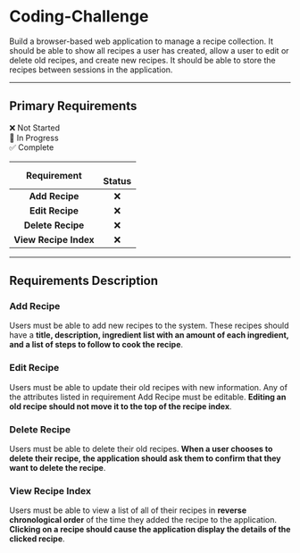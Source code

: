 # Coding-Challenge
Build a browser-based web application to manage a recipe collection. It should be able to show all recipes a user has created, allow a user to edit or delete old recipes, and create new recipes. It should be able to store the recipes between sessions in the application.

----

## Primary Requirements

:x: Not Started    
:large_orange_diamond: In Progress    
:white_check_mark: Complete    


|              Requirement         |  <br>Status       | 
|:--------------------------------:|:-----------------:|
|**Add Recipe**                    | :x:               |
|**Edit Recipe**                   | :x:               |
|**Delete Recipe**                 | :x:               |
|**View Recipe Index**             | :x:               |
  
----

## Requirements Description

### Add Recipe
Users must be able to add new recipes to the system. These recipes should have a **title, description, ingredient list with an amount of each ingredient, and a list of steps to follow to cook the recipe**.

### Edit Recipe
Users must be able to update their old recipes with new information. Any of the attributes listed in requirement Add Recipe must be editable. **Editing an old recipe should not move it to the top of the recipe index**.

### Delete Recipe
Users must be able to delete their old recipes. **When a user chooses to delete their recipe, the application should ask them to confirm that they want to delete the recipe**.

### View Recipe Index
Users must be able to view a list of all of their recipes in **reverse chronological order** of the time they added the recipe to the application. **Clicking on a recipe should cause the application display the details of the clicked recipe**.
